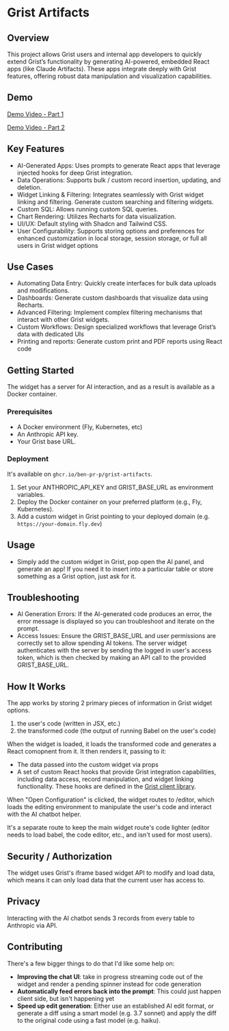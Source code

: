 # Grist Artifacts

## Overview

This project allows Grist users and internal app developers to quickly extend Grist’s functionality by generating AI-powered, embedded React apps (like Claude Artifacts). These apps integrate deeply with Grist features, offering robust data manipulation and visualization capabilities.

## Demo

[Demo Video - Part 1](https://www.loom.com/share/a76ccf7ea9cf4712acd7309a8c3154ce?sid=2da6719e-639d-4fbc-b769-8ab4d1e7064f)

[Demo Video - Part 2](https://www.loom.com/share/cf0b8fc9cc3448508c8721796c56e331?sid=0a35a018-bd1f-4e6e-b539-3d27a5276533)

## Key Features

- AI-Generated Apps: Uses prompts to generate React apps that leverage injected hooks for deep Grist integration.
- Data Operations: Supports bulk / custom record insertion, updating, and deletion.
- Widget Linking & Filtering: Integrates seamlessly with Grist widget linking and filtering. Generate custom searching and filtering widgets.
- Custom SQL: Allows running custom SQL queries.
- Chart Rendering: Utilizes Recharts for data visualization.
- UI/UX: Default styling with Shadcn and Tailwind CSS.
- User Configurability: Supports storing options and preferences for enhanced customization in local storage, session storage, or full all users in Grist widget options 

## Use Cases
-	Automating Data Entry: Quickly create interfaces for bulk data uploads and modifications.
-	Dashboards: Generate custom dashboards that visualize data using Recharts.
-	Advanced Filtering: Implement complex filtering mechanisms that interact with other Grist widgets.
-	Custom Workflows: Design specialized workflows that leverage Grist’s data with dedicated UIs
- Printing and reports: Generate custom print and PDF reports using React code

## Getting Started

The widget has a server for AI interaction, and as a result is available as a Docker container.

### Prerequisites
- A Docker environment (Fly, Kubernetes, etc)
- An Anthropic API key.
- Your Grist base URL.

### Deployment

It's available on `ghcr.io/ben-pr-p/grist-artifacts`.

1.	Set your ANTHROPIC_API_KEY and GRIST_BASE_URL as environment variables.
2.	Deploy the Docker container on your preferred platform (e.g., Fly, Kubernetes).
3.	Add a custom widget in Grist pointing to your deployed domain (e.g. `https://your-domain.fly.dev`)

## Usage
- Simply add the custom widget in Grist, pop open the AI panel, and generate an app! If you need
	it to insert into a particular table or store something as a Grist option, just ask for it.

## Troubleshooting
- AI Generation Errors: If the AI-generated code produces an error, the error message is displayed so you can troubleshoot and iterate on the prompt.
- Access Issues: Ensure the GRIST_BASE_URL and user permissions are correctly set to allow spending AI tokens. The server widget authenticates with the server by sending the logged in user's access token, which is then checked by making an API call to the provided GRIST_BASE_URL.

## How It Works

The app works by storing 2 primary pieces of information in Grist widget options.
1. the user's code (written in JSX, etc.)
2. the transformed code (the output of running Babel on the user's code)

When the widget is loaded, it loads the transformed code and generates a React comopnent from it.
It then renders it, passing to it:
- The data passed into the custom widget via props
- A set of custom React hooks that provide Grist integration capabilities, including data access, record manipulation, and widget linking functionality. These hooks are defined in the [Grist client library](https://github.com/ben-pr-p/grist-artifacts/blob/main/app/lib/grist.client.ts).

When "Open Configuration" is clicked, the widget routes to /editor, which loads the editing environment to manipulate the user's code and interact with the AI chatbot helper.

It's a separate route to keep the main widget route's code lighter (editor needs to load babel, the code editor, etc., and isn't used for most users).

## Security / Authorization

The widget uses Grist's iframe based widget API to modify and load data, which means it can only
load data that the current user has access to.

## Privacy

Interacting with the AI chatbot sends 3 records from every table to Anthropic via API.


## Contributing

There's a few bigger things to do that I'd like some help on:
- **Improving the chat UI**: take in progress streaming code out of the widget and render a pending spinner instead for code generation
- **Automatically feed errors back into the prompt**: This could just happen client side, but isn't happening yet
- **Speed up edit generation**: Either use an established AI edit format, or generate a diff using a smart model (e.g. 3.7 sonnet) and apply the diff to the original code using a fast model (e.g. haiku).